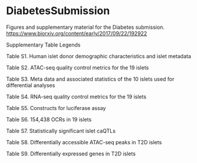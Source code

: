 # DiabetesSubmission
Figures and supplementary material for the Diabetes submission.
https://www.biorxiv.org/content/early/2017/09/22/192922

Supplementary Table Legends 

Table S1. Human islet donor demographic characteristics and islet metadata

Table S2. ATAC-seq quality control metrics for the 19 islets

Table S3. Meta data and associated statistics of the 10 islets used for differential analyses

Table S4. RNA-seq quality control metrics for the 19 islets

Table S5. Constructs for luciferase assay

Table S6. 154,438 OCRs in 19 islets

Table S7. Statistically significant islet caQTLs

Table S8. Differentially accessible ATAC-seq peaks in T2D islets

Table S9. Differentially expressed genes in T2D islets
